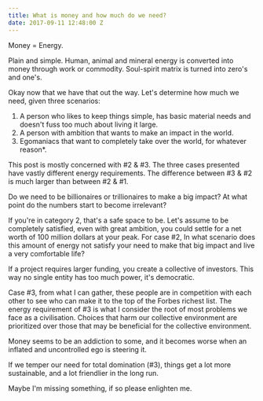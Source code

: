 ```yaml
---
title: What is money and how much do we need?
date: 2017-09-11 12:48:00 Z
---
```


Money = Energy.

Plain and simple. Human, animal and mineral energy is converted into money through work or commodity. Soul-spirit matrix is turned into zero's and one's.

Okay now that we have that out the way. Let's determine how much we need, given three scenarios:

1) A person who likes to keep things simple, has basic material needs and doesn't fuss too much about living it large.
2) A person with ambition that wants to make an impact in the world.
3) Egomaniacs that want to completely take over the world, for whatever reason*.

This post is mostly concerned with #2 & #3.
The three cases presented have vastly different energy requirements. The difference between #3 & #2 is much larger than between #2 & #1.

Do we need to be billionaires or trillionaires to make a big impact? At what point do the numbers start to become irrelevant? 

If you're in category 2, that's a safe space to be. Let's assume to be completely satisfied, even with great ambition, you could settle for a net worth of 100 million dollars at your peak. For case #2, In what scenario does this amount of energy not satisfy your need to make that big impact and live a very comfortable life?

If a project requires larger funding, you create a collective of investors. This way no single entity has too much power, it's democratic.

Case #3, from what I can gather, these people are in competition with each other to see who can make it to the top of the Forbes richest list. The energy requirement of #3 is what I consider the root of most problems we face as a civilisation. Choices that harm our collective environment are prioritized over those that may be beneficial for the collective environment.

Money seems to be an addiction to some, and it becomes worse when an inflated and uncontrolled ego is steering it.

If we temper our need for total domination (#3), things get a lot more sustainable, and a lot friendlier in the long run.

Maybe I'm missing something, if so please enlighten me.